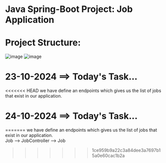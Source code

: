 # Java Spring-Boot Project: Job Application

# Project Structure:
![image](https://github.com/user-attachments/assets/7a9a148b-ebba-4a36-9538-c1df0424d000)
![image](https://github.com/user-attachments/assets/cbe0d895-5e8f-4673-a839-4a4b4a6d2caa)


# 23-10-2024 ==> Today's Task...

<<<<<<< HEAD
we have define an endpoints which gives us the list of jobs that exist in our application.

# 24-10-2024 ==> Today's Task...
=======
we have define an endpoints which gives us the list of jobs that exist in our application.  
Job --> JobController --> Job
>>>>>>> 1ce959b9a22c3a84dee3a7697b15a0e60cac1b2a
